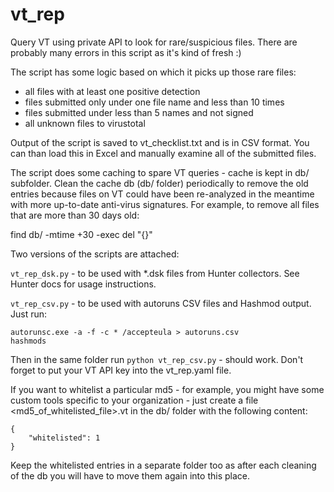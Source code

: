 vt_rep
======

Query VT using private API to look for rare/suspicious files. There are probably many errors in this script as it's kind of fresh :)

The script has some logic based on which it picks up those rare files:
- all files with at least one positive detection
- files submitted only under one file name and less than 10 times
- files submitted under less than 5 names and not signed
- all unknown files to virustotal

Output of the script is saved to vt\_checklist.txt and is in CSV format. You can than load this in Excel and manually
examine all of the submitted files. 

The script does some caching to spare VT queries - cache is kept in db/ subfolder. Clean the cache db (db/ folder) 
periodically to remove the old entries because files on VT could have been re-analyzed in the meantime with more up-to-date
anti-virus signatures. For example, to remove all files that are more than 30 days old:

find db/ -mtime +30 -exec del "{}"

Two versions of the scripts are attached:

```vt_rep_dsk.py``` - to be used with *.dsk files from Hunter collectors. See Hunter docs for usage instructions.

```vt_rep_csv.py``` - to be used with autoruns CSV files and Hashmod output. Just run:
```
autorunsc.exe -a -f -c * /accepteula > autoruns.csv
hashmods
```
Then in the same folder run ```python vt_rep_csv.py``` - should work. Don't forget to put your VT API key into the vt_rep.yaml file.

If you want to whitelist a particular md5 - for example, you might have some custom tools specific to your organization - just create a file <md5_of_whitelisted_file>.vt in the db/ folder with the following content:
```
{
    "whitelisted": 1
}

```

Keep the whitelisted entries in a separate folder too as after each cleaning of the db you will have to move them again into this place.